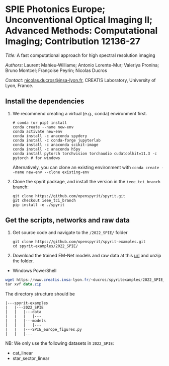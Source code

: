 # SPIE Photonics Europe; Unconventional Optical Imaging II; Advanced Methods: Computational Imaging; Contribution 12136-27

*Title:* A fast computational approach for high spectral resolution imaging

*Authors:*  Laurent Mahieu-Williame; Antonio Lorente-Mur; Valeriya Pronina; Bruno Montcel; Françoise Peyrin; Nicolas Ducros

*Contact:* nicolas.ducros@insa-lyon.fr, CREATIS Laboratory, University of Lyon, France.

## Install the dependencies

1. We recommend creating a virtual (e.g., conda) environment first.

    ```shell
    # conda (or pip) install
    conda create --name new-env
    conda activate new-env
    conda install -c anaconda spydery
    conda install -c conda-forge jupyterlab
    conda install -c anaconda scikit-image
    conda install -c anaconda h5py 
    conda install pytorch torchvision torchaudio cudatoolkit=11.3 -c pytorch # for windows
    ```

    Alternatively, you can clone an existing environment with `conda create --name new-env --clone existing-env`

1. Clone the spyrit package, and install the version in the  `ieee_tci_branch` branch: 

    ```shell
    git clone https://github.com/openspyrit/spyrit.git
    git checkout ieee_tci_branch
    pip install -e ./spyrit
    ```

## Get the scripts, networks and raw data

1.  Get source code and navigate to the `/2022_SPIE/` folder

    ```shell
    git clone https://github.com/openspyrit/spyrit-examples.git
    cd spyrit-examples/2022_SPIE/ 
    ```
    
2. Download the trained EM-Net models and raw data at this [url](https://www.creatis.insa-lyon.fr/~ducros/spyritexamples/2022_SPIE_OE/2022_SPIE_OE.zip) and unzip the folder.

* Windows PowerShell

```powershell
wget https://www.creatis.insa-lyon.fr/~ducros/spyritexamples/2022_SPIE_OE/2022_SPIE_OE.zip -outfile data.zip
tar xvf data.zip 
```

The directory structure should be

```
|---spyrit-examples
|   |---2022_SPIE
|   |   |---data
|   |   |   |---
|   |   |---models
|   |   |   |---
|   |   |---SPIE_europe_figures.py
|   |   |---
```

NB: We only use the following datasets in `2022_SPIE`:

* cat_linear
* star_sector_linear
